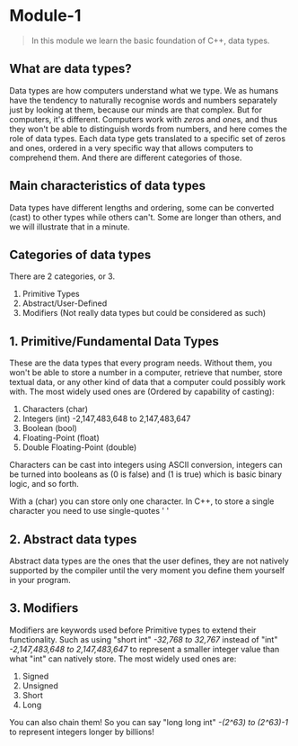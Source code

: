 # Module-1 
> In this module we learn the basic foundation of C++, data types. 

## What are data types?
Data types are how computers understand what we type. We as humans have the tendency to naturally recognise words and numbers separately just by looking at them, because our minds are that complex. But for computers, it's different. Computers work with *zero*s and *one*s, and thus they won't be able to distinguish words from numbers, and here comes the role of data types. Each data type gets translated to a specific set of zeros and ones, ordered in a very specific way that allows computers to comprehend them. And there are different categories of those.

## Main characteristics of data types
Data types have different lengths and ordering, some can be converted (cast) to other types while others can't. Some are longer than others, and we will illustrate that in a minute.

## Categories of data types
There are 2 categories, or 3. 
1. Primitive Types
2. Abstract/User-Defined
3. Modifiers (Not really data types but could be considered as such)


## 1. Primitive/Fundamental Data Types
These are the data types that every program needs. Without them, you won't be able to store a number in a computer, retrieve that number, store textual data, or any other kind of data that a computer could possibly work with. The most widely used ones are (Ordered by capability of casting): 
1. Characters (char)
2. Integers (int) -2,147,483,648 to 2,147,483,647
3. Boolean (bool)
4. Floating-Point (float)
5. Double Floating-Point (double)

Characters can be cast into integers using ASCII conversion, integers can be turned into booleans as (0 is false) and (1 is true) which is basic binary logic, and so forth. 

With a (char) you can store only one character. In C++, to store a single character you need to use single-quotes ' '

## 2. Abstract data types
Abstract data types are the ones that the user defines, they are not natively supported by the compiler until the very moment you define them yourself in your program. 

## 3. Modifiers
Modifiers are keywords used before Primitive types to extend their functionality. Such as using "short int" *-32,768 to 32,767* instead of "int" *-2,147,483,648 to 2,147,483,647* to represent a smaller integer value than what "int" can natively store. The most widely used ones are: 
1. Signed
2. Unsigned
3. Short
4. Long

You can also chain them! So you can say "long long int" *-(2^63) to (2^63)-1* to represent integers longer by billions!  
